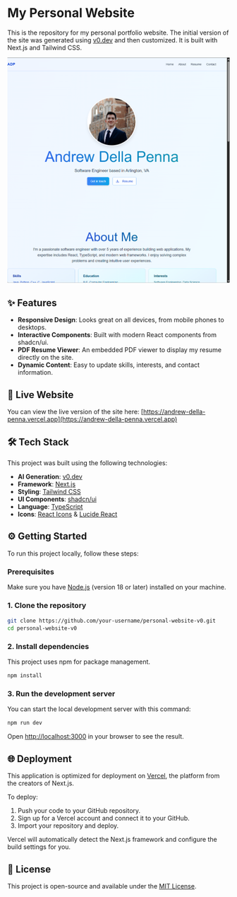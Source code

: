 # My Personal Website

This is the repository for my personal portfolio website. The initial version of the site was generated using [v0.dev](https://v0.dev) and then customized. It is built with Next.js and Tailwind CSS.

![Screenshot of the website](public/website-screenshot-v1.png)

## ✨ Features

- **Responsive Design**: Looks great on all devices, from mobile phones to desktops.
- **Interactive Components**: Built with modern React components from shadcn/ui.
- **PDF Resume Viewer**: An embedded PDF viewer to display my resume directly on the site.
- **Dynamic Content**: Easy to update skills, interests, and contact information.

## 🚀 Live Website

You can view the live version of the site here: [https://andrew-della-penna.vercel.app](https://andrew-della-penna.vercel.app)

## 🛠️ Tech Stack

This project was built using the following technologies:

- **AI Generation**: [v0.dev](https://v0.dev)
- **Framework**: [Next.js](https://nextjs.org/)
- **Styling**: [Tailwind CSS](https://tailwindcss.com/)
- **UI Components**: [shadcn/ui](https://ui.shadcn.com/)
- **Language**: [TypeScript](https://www.typescriptlang.org/)
- **Icons**: [React Icons](https://react-icons.github.io/react-icons/) & [Lucide React](https://lucide.dev/)

## ⚙️ Getting Started

To run this project locally, follow these steps:

### Prerequisites

Make sure you have [Node.js](https://nodejs.org/en/) (version 18 or later) installed on your machine.

### 1. Clone the repository

```bash
git clone https://github.com/your-username/personal-website-v0.git
cd personal-website-v0
```

### 2. Install dependencies

This project uses npm for package management.

```bash
npm install
```

### 3. Run the development server

You can start the local development server with this command:

```bash
npm run dev
```

Open [http://localhost:3000](http://localhost:3000) in your browser to see the result.

## 🌐 Deployment

This application is optimized for deployment on [Vercel](https://vercel.com/), the platform from the creators of Next.js.

To deploy:
1. Push your code to your GitHub repository.
2. Sign up for a Vercel account and connect it to your GitHub.
3. Import your repository and deploy.

Vercel will automatically detect the Next.js framework and configure the build settings for you.

## 📄 License

This project is open-source and available under the [MIT License](LICENSE).
